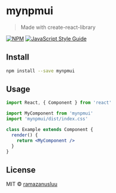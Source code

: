 # mynpmui

> Made with create-react-library

[![NPM](https://img.shields.io/npm/v/mynpmui.svg)](https://www.npmjs.com/package/mynpmui) [![JavaScript Style Guide](https://img.shields.io/badge/code_style-standard-brightgreen.svg)](https://standardjs.com)

## Install

```bash
npm install --save mynpmui
```

## Usage

```jsx
import React, { Component } from 'react'

import MyComponent from 'mynpmui'
import 'mynpmui/dist/index.css'

class Example extends Component {
  render() {
    return <MyComponent />
  }
}
```

## License

MIT © [ramazanusluu](https://github.com/ramazanusluu)
